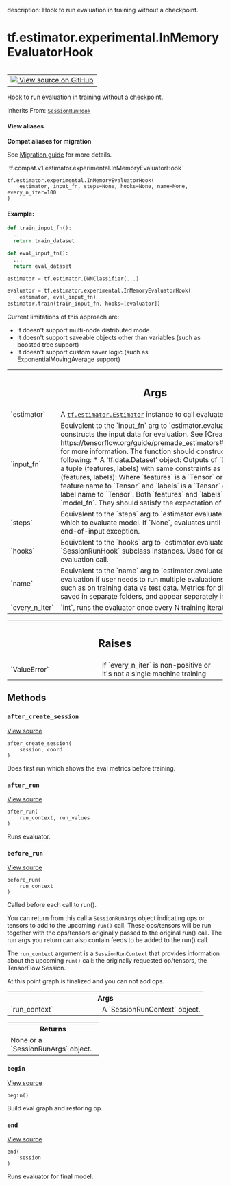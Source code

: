 description: Hook to run evaluation in training without a checkpoint.

<div itemscope itemtype="http://developers.google.com/ReferenceObject">
<meta itemprop="name" content="tf.estimator.experimental.InMemoryEvaluatorHook" />
<meta itemprop="path" content="Stable" />
<meta itemprop="property" content="__init__"/>
<meta itemprop="property" content="after_create_session"/>
<meta itemprop="property" content="after_run"/>
<meta itemprop="property" content="before_run"/>
<meta itemprop="property" content="begin"/>
<meta itemprop="property" content="end"/>
</div>

# tf.estimator.experimental.InMemoryEvaluatorHook

<!-- Insert buttons and diff -->

<table class="tfo-notebook-buttons tfo-api nocontent" align="left">
<td>
  <a target="_blank" href="https://github.com/tensorflow/estimator/tree/master/tensorflow_estimator/python/estimator/hooks/hooks.py">
    <img src="https://www.tensorflow.org/images/GitHub-Mark-32px.png" />
    View source on GitHub
  </a>
</td>
</table>



Hook to run evaluation in training without a checkpoint.

Inherits From: [`SessionRunHook`](../../../tf/estimator/SessionRunHook.md)

<section class="expandable">
  <h4 class="showalways">View aliases</h4>
  <p>
<b>Compat aliases for migration</b>
<p>See
<a href="https://www.tensorflow.org/guide/migrate">Migration guide</a> for
more details.</p>
<p>`tf.compat.v1.estimator.experimental.InMemoryEvaluatorHook`</p>
</p>
</section>

<pre class="devsite-click-to-copy prettyprint lang-py tfo-signature-link">
<code>tf.estimator.experimental.InMemoryEvaluatorHook(
    estimator, input_fn, steps=None, hooks=None, name=None, every_n_iter=100
)
</code></pre>



<!-- Placeholder for "Used in" -->


#### Example:



```python
def train_input_fn():
  ...
  return train_dataset

def eval_input_fn():
  ...
  return eval_dataset

estimator = tf.estimator.DNNClassifier(...)

evaluator = tf.estimator.experimental.InMemoryEvaluatorHook(
    estimator, eval_input_fn)
estimator.train(train_input_fn, hooks=[evaluator])
```

Current limitations of this approach are:

* It doesn't support multi-node distributed mode.
* It doesn't support saveable objects other than variables (such as boosted
  tree support)
* It doesn't support custom saver logic (such as ExponentialMovingAverage
  support)

<!-- Tabular view -->
 <table class="responsive fixed orange">
<colgroup><col width="214px"><col></colgroup>
<tr><th colspan="2"><h2 class="add-link">Args</h2></th></tr>

<tr>
<td>
`estimator`
</td>
<td>
A <a href="../../../tf/estimator/Estimator.md"><code>tf.estimator.Estimator</code></a> instance to call evaluate.
</td>
</tr><tr>
<td>
`input_fn`
</td>
<td>
Equivalent to the `input_fn` arg to `estimator.evaluate`. A
function that constructs the input data for evaluation. See [Creating
input functions](
https://tensorflow.org/guide/premade_estimators#create_input_functions)
for more information. The function should construct and return one of
the following:
* A 'tf.data.Dataset' object: Outputs of `Dataset` object must be a
tuple (features, labels) with same constraints as below.
* A tuple (features, labels): Where `features` is a `Tensor` or a
dictionary of string feature name to `Tensor` and `labels` is a
`Tensor` or a dictionary of string label name to `Tensor`. Both
`features` and `labels` are consumed by `model_fn`. They should
satisfy the expectation of `model_fn` from inputs.
</td>
</tr><tr>
<td>
`steps`
</td>
<td>
Equivalent to the `steps` arg to `estimator.evaluate`.  Number of
steps for which to evaluate model. If `None`, evaluates until `input_fn`
raises an end-of-input exception.
</td>
</tr><tr>
<td>
`hooks`
</td>
<td>
Equivalent to the `hooks` arg to `estimator.evaluate`. List of
`SessionRunHook` subclass instances. Used for callbacks inside the
evaluation call.
</td>
</tr><tr>
<td>
`name`
</td>
<td>
Equivalent to the `name` arg to `estimator.evaluate`. Name of the
evaluation if user needs to run multiple evaluations on different data
sets, such as on training data vs test data. Metrics for different
evaluations are saved in separate folders, and appear separately in
tensorboard.
</td>
</tr><tr>
<td>
`every_n_iter`
</td>
<td>
`int`, runs the evaluator once every N training iteration.
</td>
</tr>
</table>



<!-- Tabular view -->
 <table class="responsive fixed orange">
<colgroup><col width="214px"><col></colgroup>
<tr><th colspan="2"><h2 class="add-link">Raises</h2></th></tr>

<tr>
<td>
`ValueError`
</td>
<td>
if `every_n_iter` is non-positive or it's not a single machine
training
</td>
</tr>
</table>



## Methods

<h3 id="after_create_session"><code>after_create_session</code></h3>

<a target="_blank" href="https://github.com/tensorflow/estimator/tree/master/tensorflow_estimator/python/estimator/hooks/hooks.py">View source</a>

<pre class="devsite-click-to-copy prettyprint lang-py tfo-signature-link">
<code>after_create_session(
    session, coord
)
</code></pre>

Does first run which shows the eval metrics before training.


<h3 id="after_run"><code>after_run</code></h3>

<a target="_blank" href="https://github.com/tensorflow/estimator/tree/master/tensorflow_estimator/python/estimator/hooks/hooks.py">View source</a>

<pre class="devsite-click-to-copy prettyprint lang-py tfo-signature-link">
<code>after_run(
    run_context, run_values
)
</code></pre>

Runs evaluator.


<h3 id="before_run"><code>before_run</code></h3>

<a target="_blank" href="https://github.com/tensorflow/tensorflow/blob/r2.3/tensorflow/python/training/session_run_hook.py#L129-L150">View source</a>

<pre class="devsite-click-to-copy prettyprint lang-py tfo-signature-link">
<code>before_run(
    run_context
)
</code></pre>

Called before each call to run().

You can return from this call a `SessionRunArgs` object indicating ops or
tensors to add to the upcoming `run()` call.  These ops/tensors will be run
together with the ops/tensors originally passed to the original run() call.
The run args you return can also contain feeds to be added to the run()
call.

The `run_context` argument is a `SessionRunContext` that provides
information about the upcoming `run()` call: the originally requested
op/tensors, the TensorFlow Session.

At this point graph is finalized and you can not add ops.

<!-- Tabular view -->
 <table class="responsive fixed orange">
<colgroup><col width="214px"><col></colgroup>
<tr><th colspan="2">Args</th></tr>

<tr>
<td>
`run_context`
</td>
<td>
A `SessionRunContext` object.
</td>
</tr>
</table>



<!-- Tabular view -->
 <table class="responsive fixed orange">
<colgroup><col width="214px"><col></colgroup>
<tr><th colspan="2">Returns</th></tr>
<tr class="alt">
<td colspan="2">
None or a `SessionRunArgs` object.
</td>
</tr>

</table>



<h3 id="begin"><code>begin</code></h3>

<a target="_blank" href="https://github.com/tensorflow/estimator/tree/master/tensorflow_estimator/python/estimator/hooks/hooks.py">View source</a>

<pre class="devsite-click-to-copy prettyprint lang-py tfo-signature-link">
<code>begin()
</code></pre>

Build eval graph and restoring op.


<h3 id="end"><code>end</code></h3>

<a target="_blank" href="https://github.com/tensorflow/estimator/tree/master/tensorflow_estimator/python/estimator/hooks/hooks.py">View source</a>

<pre class="devsite-click-to-copy prettyprint lang-py tfo-signature-link">
<code>end(
    session
)
</code></pre>

Runs evaluator for final model.




